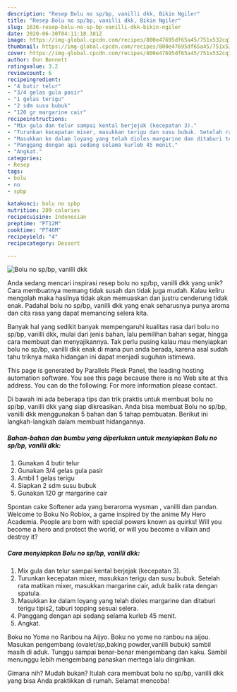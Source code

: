 ```yaml
---
description: "Resep Bolu no sp/bp, vanilli dkk, Bikin Ngiler"
title: "Resep Bolu no sp/bp, vanilli dkk, Bikin Ngiler"
slug: 1636-resep-bolu-no-sp-bp-vanilli-dkk-bikin-ngiler
date: 2020-06-30T04:11:18.381Z
image: https://img-global.cpcdn.com/recipes/800e47695df65a45/751x532cq70/bolu-no-spbp-vanilli-dkk-foto-resep-utama.jpg
thumbnail: https://img-global.cpcdn.com/recipes/800e47695df65a45/751x532cq70/bolu-no-spbp-vanilli-dkk-foto-resep-utama.jpg
cover: https://img-global.cpcdn.com/recipes/800e47695df65a45/751x532cq70/bolu-no-spbp-vanilli-dkk-foto-resep-utama.jpg
author: Don Bennett
ratingvalue: 3.2
reviewcount: 6
recipeingredient:
- "4 butir telur"
- "3/4 gelas gula pasir"
- "1 gelas terigu"
- "2 sdm susu bubuk"
- "120 gr margarine cair"
recipeinstructions:
- "Mix gula dan telur sampai kental berjejak (kecepatan 3)."
- "Turunkan kecepatan mixer, masukkan terigu dan susu bubuk. Setelah rata matikan mixer, masukkan margarine cair, aduk balik rata dengan spatula."
- "Masukkan ke dalam loyang yang telah dioles margarine dan ditaburi terigu tipis2, taburi topping sesuai selera."
- "Panggang dengan api sedang selama kurleb 45 menit."
- "Angkat."
categories:
- Resep
tags:
- bolu
- no
- spbp

katakunci: bolu no spbp 
nutrition: 209 calories
recipecuisine: Indonesian
preptime: "PT12M"
cooktime: "PT46M"
recipeyield: "4"
recipecategory: Dessert

---
```



![Bolu no sp/bp, vanilli dkk](https://img-global.cpcdn.com/recipes/800e47695df65a45/751x532cq70/bolu-no-spbp-vanilli-dkk-foto-resep-utama.jpg)

Anda sedang mencari inspirasi resep bolu no sp/bp, vanilli dkk yang unik? Cara membuatnya memang tidak susah dan tidak juga mudah. Kalau keliru mengolah maka hasilnya tidak akan memuaskan dan justru cenderung tidak enak. Padahal bolu no sp/bp, vanilli dkk yang enak seharusnya punya aroma dan cita rasa yang dapat memancing selera kita.

Banyak hal yang sedikit banyak mempengaruhi kualitas rasa dari bolu no sp/bp, vanilli dkk, mulai dari jenis bahan, lalu pemilihan bahan segar, hingga cara membuat dan menyajikannya. Tak perlu pusing kalau mau menyiapkan bolu no sp/bp, vanilli dkk enak di mana pun anda berada, karena asal sudah tahu triknya maka hidangan ini dapat menjadi suguhan istimewa.

This page is generated by Parallels Plesk Panel, the leading hosting automation software. You see this page because there is no Web site at this address. You can do the following: For more information please contact.


Di bawah ini ada beberapa tips dan trik praktis untuk membuat bolu no sp/bp, vanilli dkk yang siap dikreasikan. Anda bisa membuat Bolu no sp/bp, vanilli dkk menggunakan 5 bahan dan 5 tahap pembuatan. Berikut ini langkah-langkah dalam membuat hidangannya.

<!--inarticleads1-->

##### Bahan-bahan dan bumbu yang diperlukan untuk menyiapkan Bolu no sp/bp, vanilli dkk:

1. Gunakan 4 butir telur
1. Gunakan 3/4 gelas gula pasir
1. Ambil 1 gelas terigu
1. Siapkan 2 sdm susu bubuk
1. Gunakan 120 gr margarine cair


Spontan cake Softener ada yang beraroma wysman , vanilli dan pandan. Welcome to Boku No Roblox, a game inspired by the anime My Hero Academia. People are born with special powers known as quirks! Will you become a hero and protect the world, or will you become a villain and destroy it? 

<!--inarticleads2-->

##### Cara menyiapkan Bolu no sp/bp, vanilli dkk:

1. Mix gula dan telur sampai kental berjejak (kecepatan 3).
1. Turunkan kecepatan mixer, masukkan terigu dan susu bubuk. Setelah rata matikan mixer, masukkan margarine cair, aduk balik rata dengan spatula.
1. Masukkan ke dalam loyang yang telah dioles margarine dan ditaburi terigu tipis2, taburi topping sesuai selera.
1. Panggang dengan api sedang selama kurleb 45 menit.
1. Angkat.


Boku no Yome no Ranbou na Aijyo. Boku no yome no ranbou na aijou. Masukan pengembang (ovalet/sp,baking powder,vanilli bubuk) sambil masih di aduk. Tunggu sampai benar-benar mengembang dan kaku. Sambil menunggu lebih mengembang panaskan mertega lalu dinginkan. 

Gimana nih? Mudah bukan? Itulah cara membuat bolu no sp/bp, vanilli dkk yang bisa Anda praktikkan di rumah. Selamat mencoba!
